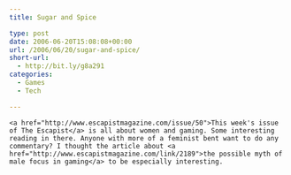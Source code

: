 ```yaml
---
title: Sugar and Spice

type: post
date: 2006-06-20T15:08:08+00:00
url: /2006/06/20/sugar-and-spice/
short-url:
  - http://bit.ly/g8a291
categories:
  - Games
  - Tech

---
```

<div class='microid-mailto+http:sha1:992b37927926273445df4d9240a274cc63f21832'>
  
    <a href="http://www.escapistmagazine.com/issue/50">This week's issue of The Escapist</a> is all about women and gaming. Some interesting reading in there. Anyone with more of a feminist bent want to do any commentary? I thought the article about <a href="http://www.escapistmagazine.com/link/2189">the possible myth of male focus in gaming</a> to be especially interesting.
  
